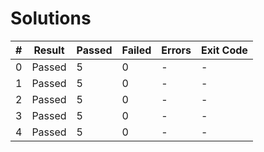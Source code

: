 # Solutions

| # | Result | Passed | Failed | Errors | Exit Code |
| ---:| --- | --- | --- | --- | --- |
| 0 | Passed | 5 | 0 | - | - |
| 1 | Passed | 5 | 0 | - | - |
| 2 | Passed | 5 | 0 | - | - |
| 3 | Passed | 5 | 0 | - | - |
| 4 | Passed | 5 | 0 | - | - |
